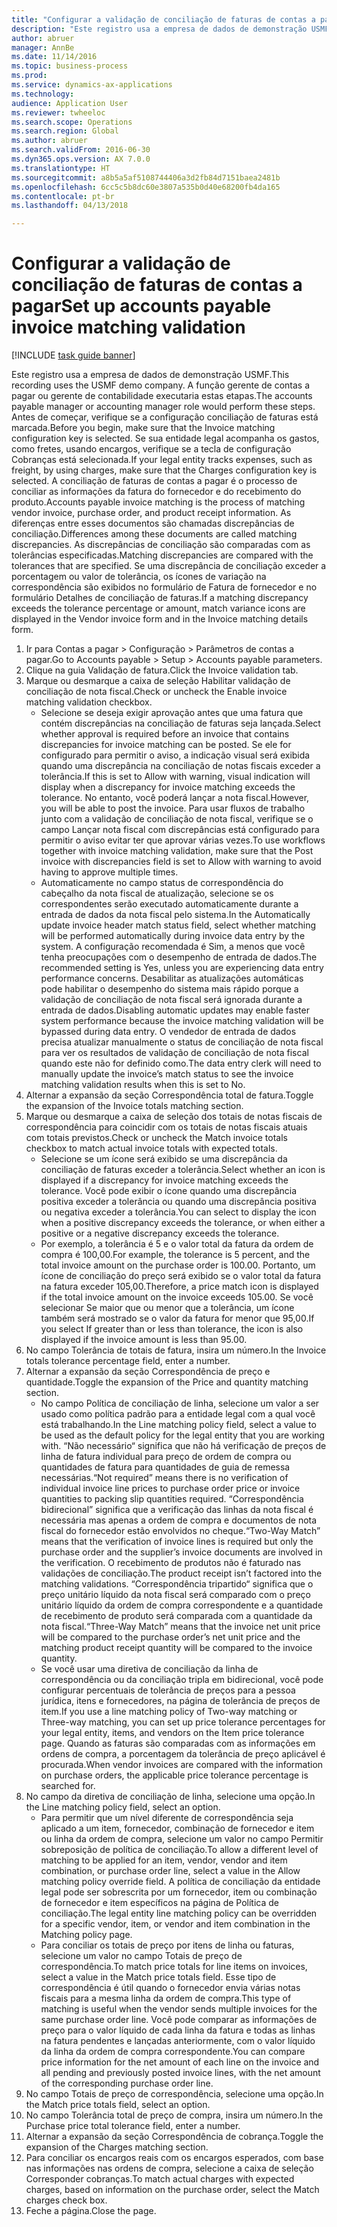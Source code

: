 ```yaml
--- 
title: "Configurar a validação de conciliação de faturas de contas a pagar"
description: "Este registro usa a empresa de dados de demonstração USMF."
author: abruer
manager: AnnBe
ms.date: 11/14/2016
ms.topic: business-process
ms.prod: 
ms.service: dynamics-ax-applications
ms.technology: 
audience: Application User
ms.reviewer: twheeloc
ms.search.scope: Operations
ms.search.region: Global
ms.author: abruer
ms.search.validFrom: 2016-06-30
ms.dyn365.ops.version: AX 7.0.0
ms.translationtype: HT
ms.sourcegitcommit: a8b5a5af5108744406a3d2fb84d7151baea2481b
ms.openlocfilehash: 6cc5c5b8dc60e3807a535b0d40e68200fb4da165
ms.contentlocale: pt-br
ms.lasthandoff: 04/13/2018

---
```


# <a name="set-up-accounts-payable-invoice-matching-validation"></a><span data-ttu-id="b522a-103">Configurar a validação de conciliação de faturas de contas a pagar</span><span class="sxs-lookup"><span data-stu-id="b522a-103">Set up accounts payable invoice matching validation</span></span>

[!INCLUDE [task guide banner](../../includes/task-guide-banner.md)]

<span data-ttu-id="b522a-104">Este registro usa a empresa de dados de demonstração USMF.</span><span class="sxs-lookup"><span data-stu-id="b522a-104">This recording uses the USMF demo company.</span></span> <span data-ttu-id="b522a-105">A função gerente de contas a pagar ou gerente de contabilidade executaria estas etapas.</span><span class="sxs-lookup"><span data-stu-id="b522a-105">The accounts payable manager or accounting manager role would perform these steps.</span></span> <span data-ttu-id="b522a-106">Antes de começar, verifique se a configuração conciliação de faturas está marcada.</span><span class="sxs-lookup"><span data-stu-id="b522a-106">Before you begin, make sure that the Invoice matching configuration key is selected.</span></span> <span data-ttu-id="b522a-107">Se sua entidade legal acompanha os gastos, como fretes, usando encargos, verifique se a tecla de configuração Cobranças está selecionada.</span><span class="sxs-lookup"><span data-stu-id="b522a-107">If your legal entity tracks expenses, such as freight, by using charges, make sure that the Charges configuration key is selected.</span></span>  <span data-ttu-id="b522a-108">A conciliação de faturas de contas a pagar é o processo de conciliar as informações da fatura do fornecedor e do recebimento do produto.</span><span class="sxs-lookup"><span data-stu-id="b522a-108">Accounts payable invoice matching is the process of matching vendor invoice, purchase order, and product receipt information.</span></span> <span data-ttu-id="b522a-109">As diferenças entre esses documentos são chamadas discrepâncias de conciliação.</span><span class="sxs-lookup"><span data-stu-id="b522a-109">Differences among these documents are called matching discrepancies.</span></span> <span data-ttu-id="b522a-110">As discrepâncias de conciliação são comparadas com as tolerâncias especificadas.</span><span class="sxs-lookup"><span data-stu-id="b522a-110">Matching discrepancies are compared with the tolerances that are specified.</span></span> <span data-ttu-id="b522a-111">Se uma discrepância de conciliação exceder a porcentagem ou valor de tolerância, os ícones de variação na correspondência são exibidos no formulário de Fatura de fornecedor e no formulário Detalhes de conciliação de faturas.</span><span class="sxs-lookup"><span data-stu-id="b522a-111">If a matching discrepancy exceeds the tolerance percentage or amount, match variance icons are displayed in the Vendor invoice form and in the Invoice matching details form.</span></span>

1. <span data-ttu-id="b522a-112">Ir para Contas a pagar > Configuração > Parâmetros de contas a pagar.</span><span class="sxs-lookup"><span data-stu-id="b522a-112">Go to Accounts payable > Setup > Accounts payable parameters.</span></span>
2. <span data-ttu-id="b522a-113">Clique na guia Validação de fatura.</span><span class="sxs-lookup"><span data-stu-id="b522a-113">Click the Invoice validation tab.</span></span>
3. <span data-ttu-id="b522a-114">Marque ou desmarque a caixa de seleção Habilitar validação de conciliação de nota fiscal.</span><span class="sxs-lookup"><span data-stu-id="b522a-114">Check or uncheck the Enable invoice matching validation checkbox.</span></span>
    * <span data-ttu-id="b522a-115">Selecione se deseja exigir aprovação antes que uma fatura que contém discrepâncias na conciliação de faturas seja lançada.</span><span class="sxs-lookup"><span data-stu-id="b522a-115">Select whether approval is required before an invoice that contains discrepancies for invoice matching can be posted.</span></span> <span data-ttu-id="b522a-116">Se ele for configurado para permitir o aviso, a indicação visual será exibida quando uma discrepância na conciliação de notas fiscais exceder a tolerância.</span><span class="sxs-lookup"><span data-stu-id="b522a-116">If this is set to Allow with warning, visual indication will display when a discrepancy for invoice matching exceeds the tolerance.</span></span> <span data-ttu-id="b522a-117">No entanto, você poderá lançar a nota fiscal.</span><span class="sxs-lookup"><span data-stu-id="b522a-117">However, you will be able to post the invoice.</span></span> <span data-ttu-id="b522a-118">Para usar fluxos de trabalho junto com a validação de conciliação de nota fiscal, verifique se o campo Lançar nota fiscal com discrepâncias está configurado para permitir o aviso evitar ter que aprovar várias vezes.</span><span class="sxs-lookup"><span data-stu-id="b522a-118">To use workflows together with invoice matching validation, make sure that the Post invoice with discrepancies field is set to Allow with warning to avoid having to approve multiple times.</span></span>  
    * <span data-ttu-id="b522a-119">Automaticamente no campo status de correspondência do cabeçalho da nota fiscal de atualização, selecione se os correspondentes serão executado automaticamente durante a entrada de dados da nota fiscal pelo sistema.</span><span class="sxs-lookup"><span data-stu-id="b522a-119">In the Automatically update invoice header match status field, select whether matching will be performed automatically during invoice data entry by the system.</span></span> <span data-ttu-id="b522a-120">A configuração recomendada é Sim, a menos que você tenha preocupações com o desempenho de entrada de dados.</span><span class="sxs-lookup"><span data-stu-id="b522a-120">The recommended setting is Yes, unless you are experiencing data entry performance concerns.</span></span> <span data-ttu-id="b522a-121">Desabilitar as atualizações automáticas pode habilitar o desempenho do sistema mais rápido porque a validação de conciliação de nota fiscal será ignorada durante a entrada de dados.</span><span class="sxs-lookup"><span data-stu-id="b522a-121">Disabling automatic updates may enable faster system performance because the invoice matching validation will be bypassed during data entry.</span></span> <span data-ttu-id="b522a-122">O vendedor de entrada de dados precisa atualizar manualmente o status de conciliação de nota fiscal para ver os resultados de validação de conciliação de nota fiscal quando este não for definido como.</span><span class="sxs-lookup"><span data-stu-id="b522a-122">The data entry clerk will need to manually update the invoice’s match status to see the invoice matching validation results when this is set to No.</span></span>  
4. <span data-ttu-id="b522a-123">Alternar a expansão da seção Correspondência total de fatura.</span><span class="sxs-lookup"><span data-stu-id="b522a-123">Toggle the expansion of the Invoice totals matching section.</span></span>
5. <span data-ttu-id="b522a-124">Marque ou desmarque a caixa de seleção dos totais de notas fiscais de correspondência para coincidir com os totais de notas fiscais atuais com totais previstos.</span><span class="sxs-lookup"><span data-stu-id="b522a-124">Check or uncheck the Match invoice totals checkbox to match actual invoice totals with expected totals.</span></span>
    * <span data-ttu-id="b522a-125">Selecione se um ícone será exibido se uma discrepância da conciliação de faturas exceder a tolerância.</span><span class="sxs-lookup"><span data-stu-id="b522a-125">Select whether an icon is displayed if a discrepancy for invoice matching exceeds the tolerance.</span></span> <span data-ttu-id="b522a-126">Você pode exibir o ícone quando uma discrepância positiva exceder a tolerância ou quando uma discrepância positiva ou negativa exceder a tolerância.</span><span class="sxs-lookup"><span data-stu-id="b522a-126">You can select to display the icon when a positive discrepancy exceeds the tolerance, or when either a positive or a negative discrepancy exceeds the tolerance.</span></span>  
    * <span data-ttu-id="b522a-127">Por exemplo, a tolerância é 5 e o valor total da fatura da ordem de compra é 100,00.</span><span class="sxs-lookup"><span data-stu-id="b522a-127">For example, the tolerance is 5 percent, and the total invoice amount on the purchase order is 100.00.</span></span> <span data-ttu-id="b522a-128">Portanto, um ícone de conciliação do preço será exibido se o valor total da fatura na fatura exceder 105,00.</span><span class="sxs-lookup"><span data-stu-id="b522a-128">Therefore, a price match icon is displayed if the total invoice amount on the invoice exceeds 105.00.</span></span> <span data-ttu-id="b522a-129">Se você selecionar Se maior que ou menor que a tolerância, um ícone também será mostrado se o valor da fatura for menor que 95,00.</span><span class="sxs-lookup"><span data-stu-id="b522a-129">If you select If greater than or less than tolerance, the icon is also displayed if the invoice amount is less than 95.00.</span></span>  
6. <span data-ttu-id="b522a-130">No campo Tolerância de totais de fatura, insira um número.</span><span class="sxs-lookup"><span data-stu-id="b522a-130">In the Invoice totals tolerance percentage field, enter a number.</span></span>
7. <span data-ttu-id="b522a-131">Alternar a expansão da seção Correspondência de preço e quantidade.</span><span class="sxs-lookup"><span data-stu-id="b522a-131">Toggle the expansion of the Price and quantity matching section.</span></span>
    * <span data-ttu-id="b522a-132">No campo Política de conciliação de linha, selecione um valor a ser usado como política padrão para a entidade legal com a qual você está trabalhando.</span><span class="sxs-lookup"><span data-stu-id="b522a-132">In the Line matching policy field, select a value to be used as the default policy for the legal entity that you are working with.</span></span> <span data-ttu-id="b522a-133">“Não necessário“ significa que não há verificação de preços de linha de fatura individual para preço de ordem de compra ou quantidades de fatura para quantidades de guia de remessa necessárias.</span><span class="sxs-lookup"><span data-stu-id="b522a-133">“Not required” means there is no verification of individual invoice line prices to purchase order price or invoice quantities to packing slip quantities required.</span></span> <span data-ttu-id="b522a-134">“Correspondência bidirecional” significa que a verificação das linhas da nota fiscal é necessária mas apenas a ordem de compra e documentos de nota fiscal do fornecedor estão envolvidos no cheque.</span><span class="sxs-lookup"><span data-stu-id="b522a-134">“Two-Way Match” means that the verification of invoice lines is required but only the purchase order and the supplier’s invoice documents are involved in the verification.</span></span> <span data-ttu-id="b522a-135">O recebimento de produtos não é faturado nas validações de conciliação.</span><span class="sxs-lookup"><span data-stu-id="b522a-135">The product receipt isn’t factored into the matching validations.</span></span> <span data-ttu-id="b522a-136">“Correspondência tripartido“ significa que o preço unitário líquido da nota fiscal será comparado com o preço unitário líquido da ordem de compra correspondente e a quantidade de recebimento de produto será comparada com a quantidade da nota fiscal.</span><span class="sxs-lookup"><span data-stu-id="b522a-136">“Three-Way Match” means that the invoice net unit price will be compared to the purchase order’s net unit price and the matching product receipt quantity will be compared to the invoice quantity.</span></span>  
    * <span data-ttu-id="b522a-137">Se você usar uma diretiva de conciliação da linha de correspondência ou da conciliação tripla em bidirecional, você pode configurar percentuais de tolerância de preços para a pessoa jurídica, itens e fornecedores, na página de tolerância de preços de item.</span><span class="sxs-lookup"><span data-stu-id="b522a-137">If you use a line matching policy of Two-way matching or Three-way matching, you can set up price tolerance percentages for your legal entity, items, and vendors on the Item price tolerance page.</span></span> <span data-ttu-id="b522a-138">Quando as faturas são comparadas com as informações em ordens de compra, a porcentagem da tolerância de preço aplicável é procurada.</span><span class="sxs-lookup"><span data-stu-id="b522a-138">When vendor invoices are compared with the information on purchase orders, the applicable price tolerance percentage is searched for.</span></span>  
8. <span data-ttu-id="b522a-139">No campo da diretiva de conciliação de linha, selecione uma opção.</span><span class="sxs-lookup"><span data-stu-id="b522a-139">In the Line matching policy field, select an option.</span></span>
    * <span data-ttu-id="b522a-140">Para permitir que um nível diferente de correspondência seja aplicado a um item, fornecedor, combinação de fornecedor e item ou linha da ordem de compra, selecione um valor no campo Permitir sobreposição de política de conciliação.</span><span class="sxs-lookup"><span data-stu-id="b522a-140">To allow a different level of matching to be applied for an item, vendor, vendor and item combination, or purchase order line, select a value in the Allow matching policy override field.</span></span> <span data-ttu-id="b522a-141">A política de conciliação da entidade legal pode ser sobrescrita por um fornecedor, item ou combinação de fornecedor e item específicos na página de Política de conciliação.</span><span class="sxs-lookup"><span data-stu-id="b522a-141">The legal entity line matching policy can be overridden for a specific vendor, item, or vendor and item combination in the Matching policy page.</span></span>  
    * <span data-ttu-id="b522a-142">Para conciliar os totais de preço por itens de linha ou faturas, selecione um valor no campo Totais de preço de correspondência.</span><span class="sxs-lookup"><span data-stu-id="b522a-142">To match price totals for line items on invoices, select a value in the Match price totals field.</span></span> <span data-ttu-id="b522a-143">Esse tipo de correspondência é útil quando o fornecedor envia várias notas fiscais para a mesma linha da ordem de compra.</span><span class="sxs-lookup"><span data-stu-id="b522a-143">This type of matching is useful when the vendor sends multiple invoices for the same purchase order line.</span></span> <span data-ttu-id="b522a-144">Você pode comparar as informações de preço para o valor líquido de cada linha da fatura e todas as linhas na fatura pendentes e lançadas anteriormente, com o valor líquido da linha da ordem de compra correspondente.</span><span class="sxs-lookup"><span data-stu-id="b522a-144">You can compare price information for the net amount of each line on the invoice and all pending and previously posted invoice lines, with the net amount of the corresponding purchase order line.</span></span>  
9. <span data-ttu-id="b522a-145">No campo Totais de preço de correspondência, selecione uma opção.</span><span class="sxs-lookup"><span data-stu-id="b522a-145">In the Match price totals field, select an option.</span></span>
10. <span data-ttu-id="b522a-146">No campo Tolerância total de preço de compra, insira um número.</span><span class="sxs-lookup"><span data-stu-id="b522a-146">In the Purchase price total tolerance field, enter a number.</span></span>
11. <span data-ttu-id="b522a-147">Alternar a expansão da seção Correspondência de cobrança.</span><span class="sxs-lookup"><span data-stu-id="b522a-147">Toggle the expansion of the Charges matching section.</span></span>
12. <span data-ttu-id="b522a-148">Para conciliar os encargos reais com os encargos esperados, com base nas informações nas ordens de compra, selecione a caixa de seleção Corresponder cobranças.</span><span class="sxs-lookup"><span data-stu-id="b522a-148">To match actual charges with expected charges, based on information on the purchase order, select the Match charges check box.</span></span>
13. <span data-ttu-id="b522a-149">Feche a página.</span><span class="sxs-lookup"><span data-stu-id="b522a-149">Close the page.</span></span>


